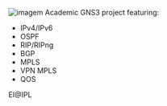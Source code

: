 ![imagem](https://github.com/user-attachments/assets/22eab731-eaaf-47e2-8b0b-7d1e8a2461e5)
Academic GNS3 project featuring:
- IPv4/IPv6
- OSPF
- RIP/RIPng
- BGP
- MPLS
- VPN MPLS
- QOS

EI@IPL
